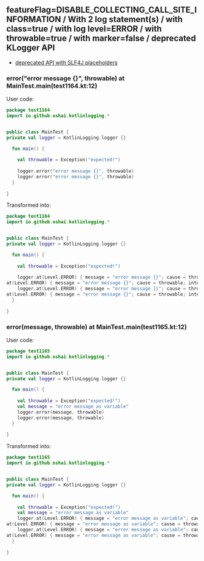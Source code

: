 ## featureFlag=DISABLE_COLLECTING_CALL_SITE_INFORMATION / With 2 log statement(s) / with class=true / with log level=ERROR / with throwable=true / with marker=false / deprecated KLogger API

* [deprecated API with SLF4J placeholders](deprecated-slf4j-placeholders.md)

###  error("error message {}", throwable) at MainTest.main(test1164.kt:12)

User code:
```kotlin
package test1164
import io.github.oshai.kotlinlogging.*


public class MainTest {
private val logger = KotlinLogging.logger {}

  fun main() {
    
    val throwable = Exception("expected!")
    
    logger.error("error message {}", throwable)
    logger.error("error message {}", throwable)
  }
  
}


```
  
Transformed into:
```kotlin
package test1164
import io.github.oshai.kotlinlogging.*


public class MainTest {
private val logger = KotlinLogging.logger {}

  fun main() {
    
    val throwable = Exception("expected!")
    
    logger.at(Level.ERROR) { message = "error message {}"; cause = throwable; internalCompilerData = KLoggingEventBuilder.InternalCompilerData(messageTemplate = ""error message {}"")
at(Level.ERROR) { message = "error message {}"; cause = throwable; internalCompilerData = KLoggingEventBuilder.InternalCompilerData(messageTemplate = ""error message {}"")
    logger.at(Level.ERROR) { message = "error message {}"; cause = throwable; internalCompilerData = KLoggingEventBuilder.InternalCompilerData(messageTemplate = ""error message {}"")
at(Level.ERROR) { message = "error message {}"; cause = throwable; internalCompilerData = KLoggingEventBuilder.InternalCompilerData(messageTemplate = ""error message {}"")
  }
  
}


```

###  error(message, throwable) at MainTest.main(test1165.kt:12)

User code:
```kotlin
package test1165
import io.github.oshai.kotlinlogging.*


public class MainTest {
private val logger = KotlinLogging.logger {}

  fun main() {
    
    val throwable = Exception("expected!")
    val message = "error message as variable"
    logger.error(message, throwable)
    logger.error(message, throwable)
  }
  
}


```
  
Transformed into:
```kotlin
package test1165
import io.github.oshai.kotlinlogging.*


public class MainTest {
private val logger = KotlinLogging.logger {}

  fun main() {
    
    val throwable = Exception("expected!")
    val message = "error message as variable"
    logger.at(Level.ERROR) { message = "error message as variable"; cause = throwable; internalCompilerData = KLoggingEventBuilder.InternalCompilerData(messageTemplate = "message")
at(Level.ERROR) { message = "error message as variable"; cause = throwable; internalCompilerData = KLoggingEventBuilder.InternalCompilerData(messageTemplate = "message")
    logger.at(Level.ERROR) { message = "error message as variable"; cause = throwable; internalCompilerData = KLoggingEventBuilder.InternalCompilerData(messageTemplate = "message")
at(Level.ERROR) { message = "error message as variable"; cause = throwable; internalCompilerData = KLoggingEventBuilder.InternalCompilerData(messageTemplate = "message")
  }
  
}


```
